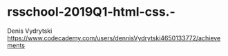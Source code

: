 # rsschool-2019Q1-html-css.-
Denis Vydrytski 
https://www.codecademy.com/users/dennisVydrytski4650133772/achievements

